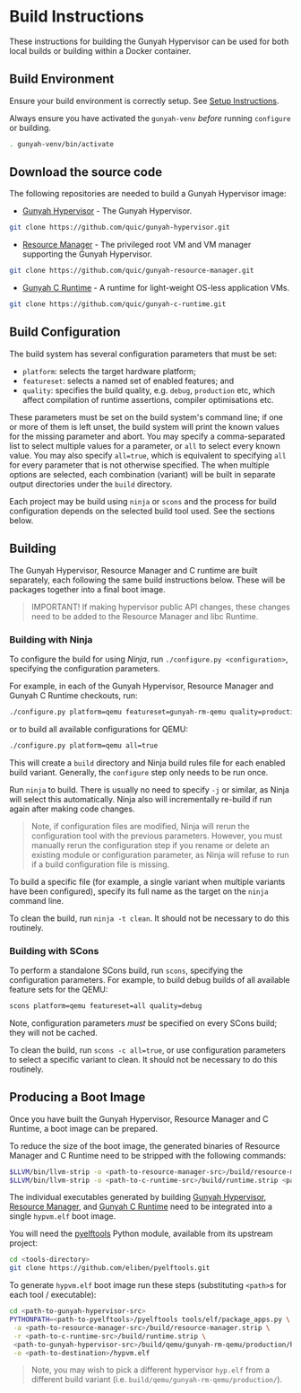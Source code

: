 # Build Instructions

These instructions for building the Gunyah Hypervisor can be used for both local builds or building within a Docker container.

## Build Environment

Ensure your build environment is correctly setup. See [Setup Instructions](setup.md).

Always ensure you have activated the `gunyah-venv` *before* running `configure` or building.
```bash
. gunyah-venv/bin/activate
```

## Download the source code

The following repositories are needed to build a Gunyah Hypervisor image:

- [Gunyah Hypervisor](https://github.com/quic/gunyah-hypervisor) - The Gunyah Hypervisor.
 ```bash
 git clone https://github.com/quic/gunyah-hypervisor.git
 ```
- [Resource Manager](https://github.com/quic/gunyah-resource-manager) - The privileged root VM and VM manager supporting the Gunyah Hypervisor.
 ```bash
 git clone https://github.com/quic/gunyah-resource-manager.git
 ```
- [Gunyah C Runtime](https://github.com/quic/gunyah-c-runtime) - A runtime for light-weight OS-less application VMs.
 ```bash
git clone https://github.com/quic/gunyah-c-runtime.git
 ```

## Build Configuration

The build system has several configuration parameters that must be set:

* `platform`: selects the target hardware platform;
* `featureset`:  selects a named set of enabled features; and
* `quality`: specifies the build quality, e.g. `debug`, `production` etc, which affect compilation of runtime assertions, compiler optimisations etc.

These parameters must be set on the build system's command line; if one or more of them is left unset, the build system will print the known values for the missing parameter and abort. You may specify a comma-separated list to select multiple values for a parameter, or `all` to select every known value. You may also specify `all=true`, which is equivalent to specifying `all` for every parameter that is not otherwise specified. The when multiple options are selected, each combination (variant) will be built in separate output directories under the `build` directory.

Each project may be build using `ninja` or `scons` and the process for build configuration depends on the selected build tool used. See the sections below.

## Building

The Gunyah Hypervisor, Resource Manager and C runtime are built separately, each following the same build instructions below. These will be packages together into a final boot image.

> IMPORTANT! If making hypervisor public API changes, these changes need to be added to the Resource Manager and libc Runtime.

### Building with Ninja

To configure the build for using *Ninja*, run `./configure.py <configuration>`, specifying the configuration parameters.

For example, in each of the Gunyah Hypervisor, Resource Manager and Gunyah C Runtime checkouts, run:
```sh
./configure.py platform=qemu featureset=gunyah-rm-qemu quality=production
```

or to build all available configurations for QEMU:
```sh
./configure.py platform=qemu all=true
```

This will create a `build` directory and Ninja build rules file for each enabled build variant. Generally, the `configure` step only needs to be run once.

Run `ninja` to build. There is usually no need to specify `-j` or similar, as Ninja will select this automatically. Ninja also will incrementally re-build if run again after making code changes.
> Note, if configuration files are modified, Ninja will rerun the configuration tool with the previous parameters. However, you must manually rerun the configuration step if you rename or delete an existing module or configuration parameter, as Ninja will refuse to run if a build configuration file is missing.

To build a specific file (for example, a single variant when multiple variants have been configured), specify its full name as the target on the `ninja` command line.

To clean the build, run `ninja -t clean`. It should not be necessary to do this routinely.

### Building with SCons

To perform a standalone SCons build, run `scons`, specifying the configuration parameters. For example, to build debug builds of all available feature sets for the QEMU:

```sh
scons platform=qemu featureset=all quality=debug
```

Note, configuration parameters *must* be specified on every SCons build; they will not be cached.

To clean the build, run `scons -c all=true`, or use configuration parameters to select a specific variant to clean. It should not be necessary to do this routinely.

## Producing a Boot Image

Once you have built the Gunyah Hypervisor, Resource Manager and C Runtime, a boot image can be prepared.

To reduce the size of the boot image, the generated binaries of Resource Manager and C Runtime need to be stripped with the following commands:
```bash
$LLVM/bin/llvm-strip -o <path-to-resource-manager-src>/build/resource-manager.strip <path-to-resource-manager-src>/build/resource-manager
$LLVM/bin/llvm-strip -o <path-to-c-runtime-src>/build/runtime.strip <path-to-c-runtime-src>/build/runtime
```

The individual executables generated by building [Gunyah Hypervisor](https://github.com/quic/gunyah-hypervisor), [Resource Manager](https://github.com/quic/gunyah-resource-manager), and [Gunyah C Runtime](https://github.com/quic/gunyah-c-runtime) need to be integrated into a single `hypvm.elf` boot image.

You will need the [pyelftools](https://github.com/eliben/pyelftools) Python module, available from its upstream project:
```bash
cd <tools-directory>
git clone https://github.com/eliben/pyelftools.git
```

To generate `hypvm.elf` boot image run these steps (substituting `<path>`s for each tool / executable):
```bash
cd <path-to-gunyah-hypervisor-src>
PYTHONPATH=<path-to-pyelftools>/pyelftools tools/elf/package_apps.py \
 -a <path-to-resource-manager-src>/build/resource-manager.strip \
 -r <path-to-c-runtime-src>/build/runtime.strip \
 <path-to-gunyah-hypervisor-src>/build/qemu/gunyah-rm-qemu/production/hyp.elf \
 -o <path-to-destination>/hypvm.elf
```
> Note, you may wish to pick a different hypervisor `hyp.elf` from a different build variant (i.e. `build/qemu/gunyah-rm-qemu/production/`).
